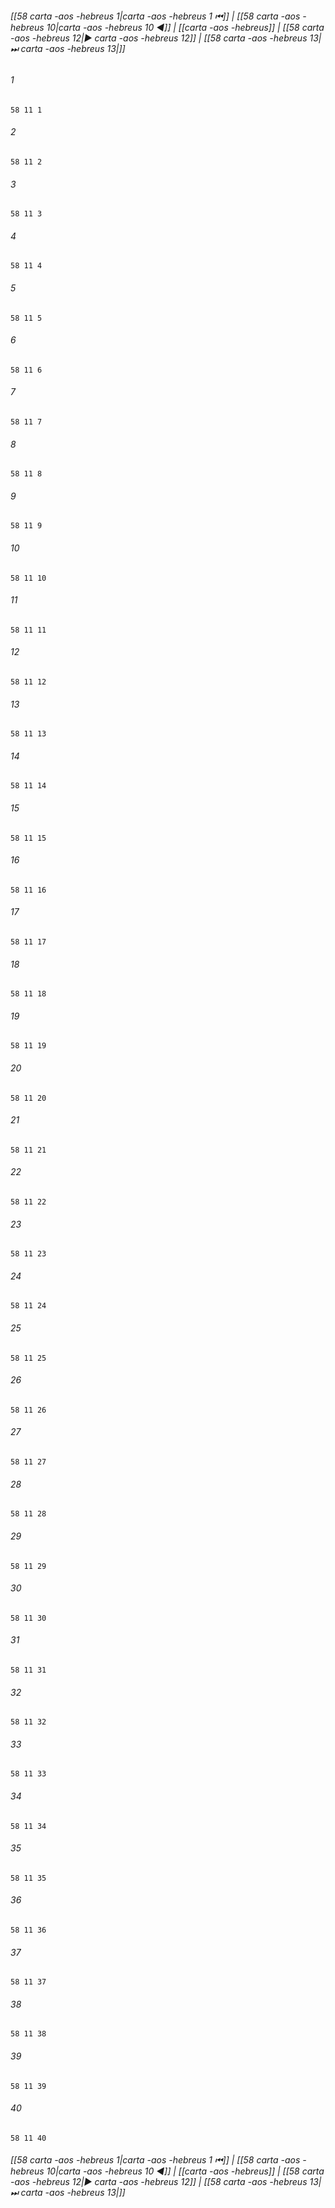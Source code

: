 
###### [[58 carta -aos -hebreus 1|carta -aos -hebreus 1 ⏮]] | [[58 carta -aos -hebreus 10|carta -aos -hebreus 10 ◀]] | [[carta -aos -hebreus]] | [[58 carta -aos -hebreus 12|▶ carta -aos -hebreus 12]] | [[58 carta -aos -hebreus 13|⏭ carta -aos -hebreus 13|]]

###### 1
``` verse
58 11 1 
```
###### 2
``` verse
58 11 2 
```
###### 3
``` verse
58 11 3 
```
###### 4
``` verse
58 11 4 
```
###### 5
``` verse
58 11 5 
```
###### 6
``` verse
58 11 6 
```
###### 7
``` verse
58 11 7 
```
###### 8
``` verse
58 11 8 
```
###### 9
``` verse
58 11 9 
```
###### 10
``` verse
58 11 10 
```
###### 11
``` verse
58 11 11 
```
###### 12
``` verse
58 11 12 
```
###### 13
``` verse
58 11 13 
```
###### 14
``` verse
58 11 14 
```
###### 15
``` verse
58 11 15 
```
###### 16
``` verse
58 11 16 
```
###### 17
``` verse
58 11 17 
```
###### 18
``` verse
58 11 18 
```
###### 19
``` verse
58 11 19 
```
###### 20
``` verse
58 11 20 
```
###### 21
``` verse
58 11 21 
```
###### 22
``` verse
58 11 22 
```
###### 23
``` verse
58 11 23 
```
###### 24
``` verse
58 11 24 
```
###### 25
``` verse
58 11 25 
```
###### 26
``` verse
58 11 26 
```
###### 27
``` verse
58 11 27 
```
###### 28
``` verse
58 11 28 
```
###### 29
``` verse
58 11 29 
```
###### 30
``` verse
58 11 30 
```
###### 31
``` verse
58 11 31 
```
###### 32
``` verse
58 11 32 
```
###### 33
``` verse
58 11 33 
```
###### 34
``` verse
58 11 34 
```
###### 35
``` verse
58 11 35 
```
###### 36
``` verse
58 11 36 
```
###### 37
``` verse
58 11 37 
```
###### 38
``` verse
58 11 38 
```
###### 39
``` verse
58 11 39 
```
###### 40
``` verse
58 11 40 
```

###### [[58 carta -aos -hebreus 1|carta -aos -hebreus 1 ⏮]] | [[58 carta -aos -hebreus 10|carta -aos -hebreus 10 ◀]] | [[carta -aos -hebreus]] | [[58 carta -aos -hebreus 12|▶ carta -aos -hebreus 12]] | [[58 carta -aos -hebreus 13|⏭ carta -aos -hebreus 13|]]

